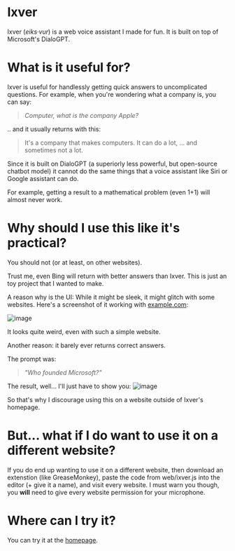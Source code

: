 # Ixver
Ixver (_eiks·vur_) is a web voice assistant I made for fun. It is built on top of Microsoft's DialoGPT.

# What is it useful for?
Ixver is useful for handlessly getting quick answers to uncomplicated questions. For example, when you're wondering what a company is, you can say:
> _Computer, what is the company Apple?_

.. and it usually returns with this:

> It's a company that makes computers.
It can do a lot, ... and sometimes not a lot.

Since it is built on DialoGPT (a superiorly less powerful, but open-source chatbot model) it cannot do the same things that a voice assistant like Siri or Google assistant can do.

For example, getting a result to a mathematical problem (even 1+1) will almost never work.

# Why should I use this like it's practical?
You should not (or at least, on other websites).

Trust me, even Bing will return with better answers than Ixver. This is just an toy project that I wanted to make.

A reason why is the UI: While it might be sleek, it might glitch with some websites. Here's a screenshot of it working with [example.com](example.com):

![image](https://user-images.githubusercontent.com/117580169/212771019-649ea85c-9ed5-4c91-b39a-8c398a01a20d.png)

It looks quite weird, even with such a simple website.

Another reason: it barely ever returns correct answers.

The prompt was: 

> _"Who founded Microsoft?"_

The result, well... I'll just have to show you:
![image](https://user-images.githubusercontent.com/117580169/212771318-971aff58-806d-477b-a93d-ff060f246083.png)

So that's why I discourage using this on a website outside of Ixver's homepage.

# But... what if __I do__ want to use it on a different website?
If you do end up wanting to use it on a different website, then download an extenstion (like GreaseMonkey), paste the code from web/ixver.js into the editor (+ give it a name), and visit every website. I must warn you though, you __will__ need to give every website permission for your microphone.

# Where can I try it?
You can try it at the [homepage](https://realsput.github.io/Ixver/). 
